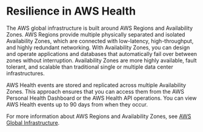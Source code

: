 # Resilience in AWS Health<a name="disaster-recovery-resiliency"></a>

The AWS global infrastructure is built around AWS Regions and Availability Zones\. AWS Regions provide multiple physically separated and isolated Availability Zones, which are connected with low\-latency, high\-throughput, and highly redundant networking\. With Availability Zones, you can design and operate applications and databases that automatically fail over between zones without interruption\. Availability Zones are more highly available, fault tolerant, and scalable than traditional single or multiple data center infrastructures\. 

AWS Health events are stored and replicated across multiple Availability Zones\. This approach ensures that you can access them from the AWS Personal Health Dashboard or the AWS Health API operations\. You can view AWS Health events up to 90 days from when they occur\.

For more information about AWS Regions and Availability Zones, see [AWS Global Infrastructure](http://aws.amazon.com/about-aws/global-infrastructure/)\.